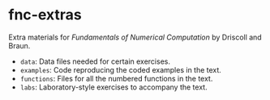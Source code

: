 # fnc-extras
Extra materials for _Fundamentals of Numerical Computation_ by
Driscoll and Braun.

- `data`: Data files needed for certain exercises.
- `examples`: Code reproducing the coded examples in the text.
- `functions`: Files for all the numbered functions in the text.
- `labs`: Laboratory-style exercises to accompany the text.
